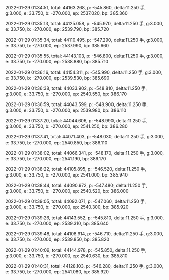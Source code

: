 2022-01-29 01:34:51, total: 44163.268, p: -545.860, delta:11.250 手, g:3.000, e: 33.750, b: -270.000, ep: 2537.020, bp: 385.360

2022-01-29 01:35:13, total: 44125.058, p: -545.970, delta:11.250 手, g:3.000, e: 33.750, b: -270.000, ep: 2539.790, bp: 385.720

2022-01-29 01:35:34, total: 44110.495, p: -547.290, delta:11.250 手, g:3.000, e: 33.750, b: -270.000, ep: 2537.990, bp: 385.660

2022-01-29 01:35:55, total: 44143.103, p: -546.800, delta:11.250 手, g:3.000, e: 33.750, b: -270.000, ep: 2538.880, bp: 385.710

2022-01-29 01:36:16, total: 44154.311, p: -545.990, delta:11.250 手, g:3.000, e: 33.750, b: -270.000, ep: 2539.530, bp: 385.690

2022-01-29 01:36:38, total: 44033.902, p: -548.810, delta:11.250 手, g:3.000, e: 33.750, b: -270.000, ep: 2540.550, bp: 386.170

2022-01-29 01:36:59, total: 44043.599, p: -548.900, delta:11.250 手, g:3.000, e: 33.750, b: -270.000, ep: 2539.980, bp: 386.110

2022-01-29 01:37:20, total: 44044.606, p: -548.990, delta:11.250 手, g:3.000, e: 33.750, b: -270.000, ep: 2541.250, bp: 386.280

2022-01-29 01:37:41, total: 44071.403, p: -548.030, delta:11.250 手, g:3.000, e: 33.750, b: -270.000, ep: 2540.850, bp: 386.110

2022-01-29 01:38:02, total: 44066.341, p: -548.170, delta:11.250 手, g:3.000, e: 33.750, b: -270.000, ep: 2541.190, bp: 386.170

2022-01-29 01:38:22, total: 44105.895, p: -546.520, delta:11.250 手, g:3.000, e: 33.750, b: -270.000, ep: 2541.000, bp: 385.940

2022-01-29 01:38:44, total: 44090.972, p: -547.480, delta:11.250 手, g:3.000, e: 33.750, b: -270.000, ep: 2540.520, bp: 386.000

2022-01-29 01:39:05, total: 44092.071, p: -547.060, delta:11.250 手, g:3.000, e: 33.750, b: -270.000, ep: 2540.300, bp: 385.920

2022-01-29 01:39:26, total: 44143.552, p: -545.810, delta:11.250 手, g:3.000, e: 33.750, b: -270.000, ep: 2539.310, bp: 385.640

2022-01-29 01:39:48, total: 44108.914, p: -546.710, delta:11.250 手, g:3.000, e: 33.750, b: -270.000, ep: 2539.850, bp: 385.820

2022-01-29 01:40:09, total: 44144.978, p: -545.850, delta:11.250 手, g:3.000, e: 33.750, b: -270.000, ep: 2540.630, bp: 385.810

2022-01-29 01:40:31, total: 44128.103, p: -546.280, delta:11.250 手, g:3.000, e: 33.750, b: -270.000, ep: 2541.080, bp: 385.920